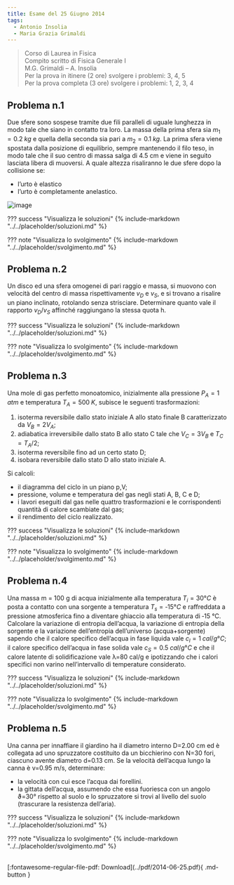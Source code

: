 ```yaml
---
title: Esame del 25 Giugno 2014
tags:
  - Antonio Insolia
  - Maria Grazia Grimaldi
---
```


>Corso di Laurea in Fisica <br>
Compito scritto di Fisica Generale I <br>
M.G. Grimaldi – A. Insolia <br>
Per la prova in itinere (2 ore) svolgere i problemi: 3, 4, 5 <br>
Per la prova completa (3 ore) svolgere i problemi: 1, 2, 3, 4 <br>

## Problema n.1
Due sfere sono sospese tramite due fili paralleli di uguale lunghezza in modo tale che siano in contatto tra loro. La massa della prima sfera sia $m_1=0.2 \; kg$ e quella della seconda sia pari a $m_2=0.1 \; kg$. La prima sfera viene spostata dalla posizione di equilibrio, sempre mantenendo il filo teso, in modo tale che il suo centro di massa salga di 4.5 cm e viene in seguito lasciata libera di muoversi. A quale altezza risaliranno le due sfere dopo la collisione se:

- l’urto è elastico
- l’urto è completamente anelastico.

![image](https://user-images.githubusercontent.com/77018886/153405204-e82daf93-a740-4666-8428-73f6d7f6dd5d.png)

??? success "Visualizza le soluzioni"
    {% include-markdown "../../placeholder/soluzioni.md" %}

??? note "Visualizza lo svolgimento"
    {% include-markdown "../../placeholder/svolgimento.md" %}

## Problema n.2
Un disco ed una sfera omogenei di pari raggio e massa, si muovono con velocità del centro di massa rispettivamente $v_D$ e $v_S$, e si trovano a risalire un piano inclinato, rotolando senza strisciare. Determinare quanto vale il rapporto $v_D/v_S$ affinché raggiungano la stessa quota h.

??? success "Visualizza le soluzioni"
    {% include-markdown "../../placeholder/soluzioni.md" %}

??? note "Visualizza lo svolgimento"
    {% include-markdown "../../placeholder/svolgimento.md" %}

## Problema n.3
Una mole di gas perfetto monoatomico, inizialmente alla pressione $P_A=1 \; atm$ e temperatura
$T_A=500 \; K$, subisce le seguenti trasformazioni:

1) isoterma reversibile dallo stato iniziale A allo stato finale B caratterizzato da $V_B=2 V_A$; <br>
2) adiabatica irreversibile dallo stato B allo stato C tale che $V_C=3 V_B$ e $T_C=T_A/2$; <br>
3) isoterma reversibile fino ad un certo stato D; <br>
4) isobara reversibile dallo stato D allo stato iniziale A. 

Si calcoli:

- il diagramma del ciclo in un piano p,V;
- pressione, volume e temperatura del gas negli stati A, B, C e D;
- i lavori eseguiti dal gas nelle quattro trasformazioni e le corrispondenti quantità di calore scambiate dal gas;
- il rendimento del ciclo realizzato.

??? success "Visualizza le soluzioni"
    {% include-markdown "../../placeholder/soluzioni.md" %}

??? note "Visualizza lo svolgimento"
    {% include-markdown "../../placeholder/svolgimento.md" %}

## Problema n.4
Una massa m = 100 g di acqua inizialmente alla temperatura $T_i = 30°C$ è posta a contatto con una sorgente a temperatura $T_s= ‐15°C$ e raffreddata a pressione atmosferica fino a diventare ghiaccio alla temperatura di ‐15 °C. Calcolare la variazione di entropia dell’acqua, la variazione di entropia della sorgente e la variazione dell’entropia dell’universo (acqua+sorgente) sapendo che il calore specifico dell’acqua in fase liquida vale $c_l = 1 \; cal/g °C$; il calore specifico dell’acqua in fase solida vale $c_S = 0.5 \; cal/g °C$ e che il calore latente di solidificazione vale λ=80 cal/g e ipotizzando che i calori specifici non varino nell’intervallo di temperature considerato.

??? success "Visualizza le soluzioni"
    {% include-markdown "../../placeholder/soluzioni.md" %}

??? note "Visualizza lo svolgimento"
    {% include-markdown "../../placeholder/svolgimento.md" %}


## Problema n.5
Una canna per innaffiare il giardino ha il diametro interno D=2.00 cm ed è collegata ad uno spruzzatore costituito da un bicchierino con N=30 fori, ciascuno avente diametro d=0.13 cm. Se la velocità dell’acqua lungo la canna è v=0.95 m/s, determinare:

- la velocità con cui esce l’acqua dai forellini.
- la gittata dell’acqua, assumendo che essa fuoriesca con un angolo ϑ=30° rispetto al suolo e lo spruzzatore si trovi al livello del suolo (trascurare la resistenza dell’aria).

??? success "Visualizza le soluzioni"
    {% include-markdown "../../placeholder/soluzioni.md" %}

??? note "Visualizza lo svolgimento"
    {% include-markdown "../../placeholder/svolgimento.md" %}

<br>
[:fontawesome-regular-file-pdf: Download](../pdf/2014-06-25.pdf){ .md-button }
